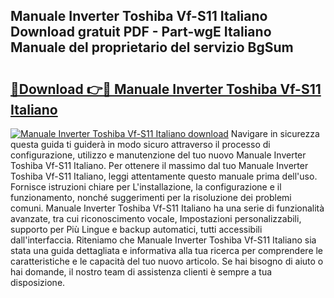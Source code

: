 ## Manuale Inverter Toshiba Vf-S11 Italiano Download gratuit PDF - Part-wgE Italiano Manuale del proprietario del servizio BgSum

# <h2><a href="http://dfbny79.blite.top/?on=Manuale+Inverter+Toshiba+Vf-S11+Italiano">🔗Download 👉🔴 Manuale Inverter Toshiba Vf-S11 Italiano</a></h2>

[![Manuale Inverter Toshiba Vf-S11 Italiano download](https://i.imgur.com/lujVjoI.png)](http://dfbny79.blite.top/?on=Manuale+Inverter+Toshiba+Vf-S11+Italiano)
Navigare in sicurezza questa guida ti guiderà in modo sicuro attraverso il processo di configurazione, utilizzo e manutenzione del tuo nuovo Manuale Inverter Toshiba Vf-S11 Italiano. Per ottenere il massimo dal tuo Manuale Inverter Toshiba Vf-S11 Italiano, leggi attentamente questo manuale prima dell'uso. Fornisce istruzioni chiare per L'installazione, la configurazione e il funzionamento, nonché suggerimenti per la risoluzione dei problemi comuni. Manuale Inverter Toshiba Vf-S11 Italiano ha una serie di funzionalità avanzate, tra cui riconoscimento vocale, Impostazioni personalizzabili, supporto per Più Lingue e backup automatici, tutti accessibili dall'interfaccia. Riteniamo che Manuale Inverter Toshiba Vf-S11 Italiano sia stata una guida dettagliata e informativa alla tua ricerca per comprendere le caratteristiche e le capacità del tuo nuovo articolo. Se hai bisogno di aiuto o hai domande, il nostro team di assistenza clienti è sempre a tua disposizione.
